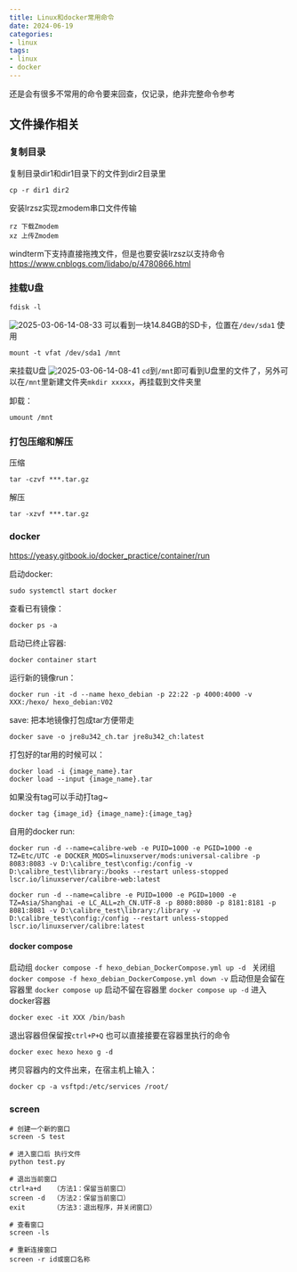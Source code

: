 ```yaml
---
title: Linux和docker常用命令
date: 2024-06-19
categories:
- linux
tags:
- linux
- docker
---
```

还是会有很多不常用的命令要来回查，仅记录，绝非完整命令参考
## 文件操作相关
### 复制目录
复制目录dir1和dir1目录下的文件到dir2目录里
```
cp -r dir1 dir2
```
安装lrzsz实现zmodem串口文件传输
```
rz 下载Zmodem
xz 上传Zmodem
```
windterm下支持直接拖拽文件，但是也要安装lrzsz以支持命令
https://www.cnblogs.com/lidabo/p/4780866.html

### 挂载U盘
```
fdisk -l
```
![2025-03-06-14-08-33](http://pictures.winotmk.com/240619_Linux%E5%91%BD%E4%BB%A4/2025-03-06-14-08-33_b3b2afa7.png)
可以看到一块14.84GB的SD卡，位置在`/dev/sda1`
使用
```
mount -t vfat /dev/sda1 /mnt
```
来挂载U盘
![2025-03-06-14-08-41](http://pictures.winotmk.com/240619_Linux%E5%91%BD%E4%BB%A4/2025-03-06-14-08-41_4c306013.png)
`cd`到`/mnt`即可看到U盘里的文件了，另外可以在`/mnt`里新建文件夹`mkdir xxxxx`，再挂载到文件夹里

卸载：
```
umount /mnt
```

### 打包压缩和解压
压缩
```
tar -czvf ***.tar.gz
```
解压
```
tar -xzvf ***.tar.gz
```
### docker
https://yeasy.gitbook.io/docker_practice/container/run

启动docker:
```
sudo systemctl start docker
```
查看已有镜像：
```
docker ps -a
```

启动已终止容器:
```
docker container start
```

运行新的镜像run：
```
docker run -it -d --name hexo_debian -p 22:22 -p 4000:4000 -v XXX:/hexo/ hexo_debian:V02
```

save:
把本地镜像打包成tar方便带走
```
docker save -o jre8u342_ch.tar jre8u342_ch:latest
```
打包好的tar用的时候可以：
```
docker load -i {image_name}.tar
docker load --input {image_name}.tar
```
如果没有tag可以手动打tag~
```
docker tag {image_id} {image_name}:{image_tag}
```

自用的docker run:
```
docker run -d --name=calibre-web -e PUID=1000 -e PGID=1000 -e TZ=Etc/UTC -e DOCKER_MODS=linuxserver/mods:universal-calibre -p 8083:8083 -v D:\calibre_test\config:/config -v D:\calibre_test\library:/books --restart unless-stopped lscr.io/linuxserver/calibre-web:latest
```

```
docker run -d --name=calibre -e PUID=1000 -e PGID=1000 -e TZ=Asia/Shanghai -e LC_ALL=zh_CN.UTF-8 -p 8080:8080 -p 8181:8181 -p 8081:8081 -v D:\calibre_test\library:/library -v D:\calibre_test\config:/config --restart unless-stopped lscr.io/linuxserver/calibre:latest
```

<!-- more -->
#### docker compose
启动组
`docker compose -f hexo_debian_DockerCompose.yml up -d ` 
关闭组
`docker compose -f hexo_debian_DockerCompose.yml down -v`
启动但是会留在容器里
`docker compose up`
启动不留在容器里
`docker compose up -d`
进入docker容器
```
docker exec -it XXX /bin/bash
```
退出容器但保留按`ctrl+P+Q`
也可以直接接要在容器里执行的命令
```
docker exec hexo hexo g -d
```
拷贝容器内的文件出来，在宿主机上输入：
```
docker cp -a vsftpd:/etc/services /root/
```


### screen

```
# 创建一个新的窗口
screen -S test
 
# 进入窗口后 执行文件
python test.py
 
# 退出当前窗口
ctrl+a+d   （方法1：保留当前窗口）
screen -d  （方法2：保留当前窗口）
exit       （方法3：退出程序，并关闭窗口）
 
# 查看窗口
screen -ls
 
# 重新连接窗口
screen -r id或窗口名称
```

